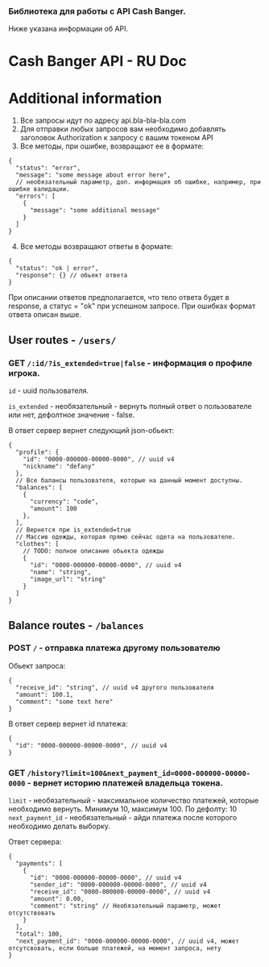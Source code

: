 ### Библиотека для работы с API Cash Banger. 

Ниже указана информации об API.

# Cash Banger API - RU Doc

# Additional information

1) Все запросы идут по адресу api.bla-bla-bla.com
2) Для отправки любых запросов вам необходимо добавлять заголовок Authorization к запросу с вашим токеном API
3) Все методы, при ошибке, возвращают ее в формате:
```json5
{
  "status": "error",
  "message": "some message about error here",
  // необязательный параметр, доп. информация об ошибке, например, при ошибке валидации.
  "errors": [
    {
      "message": "some additional message"
    }
  ] 
}
```
4) Все методы возвращают ответы в формате:
```json5
{
  "status": "ok | error",
  "response": {} // обьект ответа
}
```

При описании ответов предполагается, что тело ответа будет в response, а статус = "ok" при успешном запросе. При ошибках формат ответа описан выше.

## User routes - ```/users/```

### GET ```/:id/?is_extended=true|false``` - информация о профиле игрока.

```id``` - uuid пользователя.

```is_extended``` - необязательный - вернуть полный ответ о пользователе или нет, дефолтное значение - false.

В ответ сервер вернет следующий json-обьект:
```json5
{
  "profile": {
    "id": "0000-000000-00000-0000", // uuid v4
    "nickname": "defany"
  },
  // Все балансы пользователя, которые на данный момент доступны.
  "balances": [
    {
      "currency": "code",
      "amount": 100
    },
  ],
  // Вернется при is_extended=true
  // Массив одежды, которая прямо сейчас одета на пользователе.
  "clothes": [
    // TODO: полное описание обьекта одежды
    {
      "id": "0000-000000-00000-0000", // uuid v4
      "name": "string",
      "image_url": "string"
    } 
  ]
}
```

## Balance routes - ```/balances```

### POST ```/``` - отправка платежа другому пользователю

Обьект запроса:
```json5
{
  "receive_id": "string", // uuid v4 другого пользователя
  "amount": 100.1,
  "comment": "some text here"
}
```

В ответ сервер вернет id платежа:
```json5
{
  "id": "0000-000000-00000-0000", // uuid v4
}
```

### GET ```/history?limit=100&next_payment_id=0000-000000-00000-0000``` - вернет историю платежей владельца токена.

```limit``` - необязательный - максимальное количество платежей, которые необходимо вернуть. Минимум 10, максимум 100. По дефолту: 10 <br />
```next_payment_id``` - необязательный - айди платежа после которого необходимо делать выборку.

Ответ сервера:
```json5
{
  "payments": [
    {
      "id": "0000-000000-00000-0000", // uuid v4
      "sender_id": "0000-000000-00000-0000", // uuid v4
      "receive_id": "0000-000000-00000-0000", // uuid v4
      "amount": 0.00,
      "comment": "string" // Необязательный параметр, может отсутствовать
    }
  ],
  "total": 100, 
  "next_payment_id": "0000-000000-00000-0000", // uuid v4, может отсутсвовать, если больше платежей, на момент запроса, нету
}
```